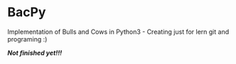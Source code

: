 # BacPy

Implementation of Bulls and Cows in Python3 - Creating just for lern git and programing :)

***Not finished yet!!!***
